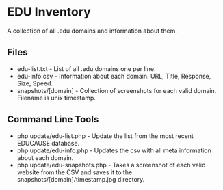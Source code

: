 EDU Inventory
=============

A collection of all .edu domains and information about them.


Files
-------------
* edu-list.txt - List of all .edu domains one per line.
* edu-info.csv - Information about each domain. URL, Title, Response, Size, Speed.
* snapshots/[domain] - Collection of screenshots for each valid domain. Filename is unix timestamp.



Command Line Tools
-------------
* php update/edu-list.php - Update the list from the most recent EDUCAUSE database.
* php update/edu-info.php - Updates the csv with all meta information about each domain.
* php update/edu-snapshots.php - Takes a screenshot of each valid website from the CSV and saves it to the snapshots/[domain]/timestamp.jpg directory.